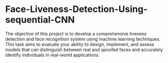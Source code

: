 # Face-Liveness-Detection-Using-sequential-CNN
The objective of this project is to develop a comprehensive liveness detection and face recognition system using machine learning techniques. This task aims to evaluate your ability to design, implement, and assess models that can distinguish between real and spoofed faces and accurately identify individuals in real-world applications.
